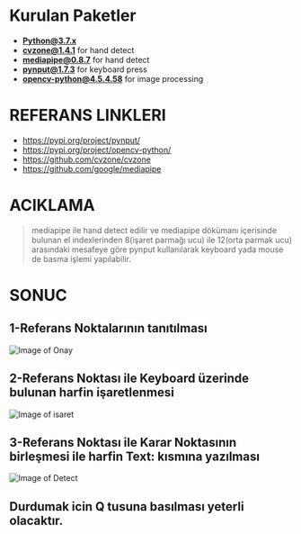 # Kurulan Paketler
* **Python@3.7.x**
* **cvzone@1.4.1** for hand detect
* **mediapipe@0.8.7** for hand detect
* **pynput@1.7.3** for keyboard press
* **opencv-python@4.5.4.58** for image processing
# REFERANS LINKLERI
* https://pypi.org/project/pynput/
* https://pypi.org/project/opencv-python/
* https://github.com/cvzone/cvzone
* https://github.com/google/mediapipe
# ACIKLAMA
> mediapipe ile hand detect edilir ve mediapipe dökümanı içerisinde bulunan el indexlerinden 8(işaret parmağı ucu) ile 12(orta parmak ucu) arasındaki mesafeye göre pynput kullanılarak keyboard yada mouse de basma işlemi yapılabilir.
# SONUC
## 1-Referans Noktalarının tanıtılması
![Image of Onay](https://i.hizliresim.com/c2rzqzj.PNG)
## 2-Referans Noktası ile Keyboard üzerinde bulunan harfin işaretlenmesi
![Image of isaret](https://i.hizliresim.com/574o7hi.png)
## 3-Referans Noktası ile Karar Noktasının birleşmesi ile harfin Text: kısmına yazılması
![Image of Detect](https://i.hizliresim.com/8ttoleg.png)
## Durdumak icin Q tusuna basılması yeterli olacaktır.